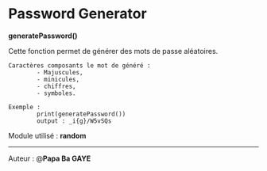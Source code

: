 # Password Generator

**generatePassword()**

Cette fonction permet de générer des mots de passe aléatoires.

    Caractères composants le mot de généré : 
            - Majuscules,
            - minicules,
            - chiffres,
            - symboles.

    Exemple :
            print(generatePassword())
            output : _i{g}/W5vSQs

Module utilisé : **random**

<hr>

Auteur : @**Papa Ba GAYE**